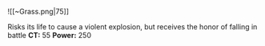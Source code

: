 
![[~Grass.png|75]]

Risks its life to cause a violent explosion,
but receives the honor of falling in battle
**CT:** 55
**Power:** 250
